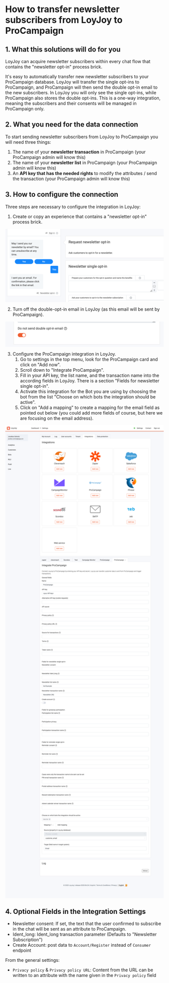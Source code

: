 # How to transfer newsletter subscribers from LoyJoy to ProCampaign

## 1. What this solutions will do for you

LoyJoy can acquire newsletter subscribers within every chat flow that contains the "newsletter opt-in" process brick. 

It's easy to automatically transfer new newsletter subscribers to your ProCampaign database. LoyJoy will transfer the single opt-ins to ProCampaign, and ProCampaign will then send the double opt-in email to the new subscribers. In LoyJoy you will only see the single opt-ins, while ProCampaign also stores the double opt-ins. This is a one-way integration, meaning the subscribers and their consents will be managed in ProCampaign only.

## 2. What you need for the data connection

To start sending newsletter subscribers from LoyJoy to ProCampaign you will need three things:

1. The name of your **newsletter transaction** in ProCampaign (your ProCampaign admin will know this)
2. The name of your **newsletter list** in ProCampaign  (your ProCampaign admin will know this)
3. An **API key that has the needed rights** to modify the attributes / send the transaction (your ProCampaign admin will know this)

## 3. How to configure the connection

Three steps are necessary to configure the integration in LoyJoy:

1. Create or copy an experience that contains a "newsletter opt-in" process brick. 

<img src="newsletter/process.png" alt="newsletter opt-in in LoyJoy" width="800" align="center" />

2. Turn off the double-opt-in email in LoyJoy (as this email will be sent by ProCampaign).

<img src="newsletter/email_off.png" alt="Switch off double opt-in" width="600" align="center" />

3. Configure the ProCampaign integration in LoyJoy.
   1. Go to settings in the top menu, look for the ProCampaign card and click on "Add now".
   2. Scroll down to "Integrate ProCampaign".
   1. Fill in your API key, the list name, and the transaction name into the according fields in LoyJoy. There is a section "Fields for newsletter single opt-in".
   2. Activate this integration for the Bot you are using by choosing the bot from the list "Choose on which bots the integration should be active".
   3. Click on "Add a mapping" to create a mapping for the email field as pointed out below (you could add more fields of course, but here we are focusing on the email address).

<img src="newsletter/integration.png" alt="Newsletter settings" width="800" align="center" />


## 4. Optional Fields in the Integration Settings
- Newsletter consent: If set, the text that the user confirmed to subscribe in the chat will be sent as an attribute to ProCampaign.
- Ident_long: Ident_long transaction parameter (Defaults to "Newsletter Subscription")
- Create Account: post data to `Account/Register` instead of `Consumer` endpoint

From the general settings:
- `Privacy policy` & `Privacy policy URL`: Content from the URL can be written to an attribute with the name given in the
  `Privacy policy` field
